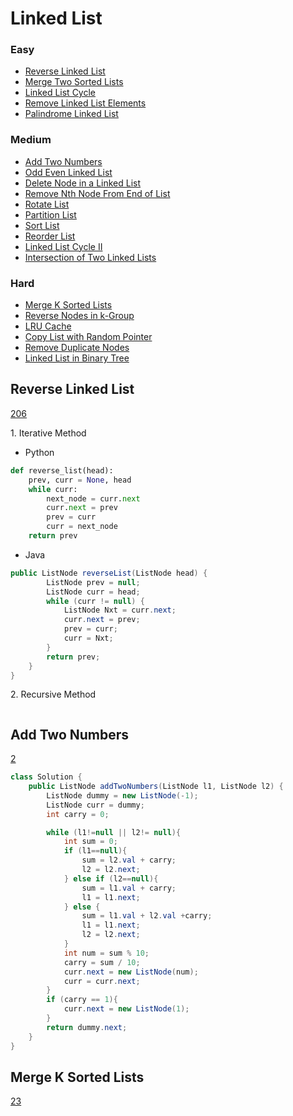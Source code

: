 # Linked List
<!------------------------------------------------------------------------------------------------------------------------------------------------------>
### Easy
- [Reverse Linked List](#Reverse-Linked-List)
- [Merge Two Sorted Lists](#Merge-Two-Sorted-Lists)
- [Linked List Cycle](#Linked-List-Cycle)
- [Remove Linked List Elements](#Remove-Linked-List-Elements)
- [Palindrome Linked List](#Palindrome-Linked-List)

### Medium
- [Add Two Numbers](#Add-Two-Numbers)
- [Odd Even Linked List](#Odd-Even-Linked-List)
- [Delete Node in a Linked List](#Delete-Node-in-a-Linked-List)
- [Remove Nth Node From End of List](#Remove-Nth-Node-From-End-of-List)
- [Rotate List](#Rotate-List)
- [Partition List](#Partition-List)
- [Sort List](#Sort-List)
- [Reorder List](#Reorder-List)
- [Linked List Cycle II](#Linked-List-Cycle-II)
- [Intersection of Two Linked Lists](#Intersection-of-Two-Linked-Lists)

### Hard
- [Merge K Sorted Lists](#Merge-K-Sorted-Lists)
- [Reverse Nodes in k-Group](#Reverse-Nodes-in-k-Group)
- [LRU Cache](#LRU-Cache)
- [Copy List with Random Pointer](#Copy-List-with-Random-Pointer)
- [Remove Duplicate Nodes](#Remove-Duplicate-Nodes)
- [Linked List in Binary Tree](#Linked-List-in-Binary-Tree)

<!------------------------------------------------------------------------------------------------------------------------------------------------------>
<!--Easy-->
## Reverse Linked List
[206](https://leetcode.com/problems/Reverse-Linked-List/)

1\. Iterative Method

- Python
```python
def reverse_list(head):
    prev, curr = None, head
    while curr:
        next_node = curr.next
        curr.next = prev
        prev = curr
        curr = next_node
    return prev
```

- Java
```java
public ListNode reverseList(ListNode head) {
        ListNode prev = null;
        ListNode curr = head;
        while (curr != null) {
            ListNode Nxt = curr.next;
            curr.next = prev;
            prev = curr;
            curr = Nxt;
        }
        return prev;
    }
}
```

2\. Recursive Method

```python

```
<!------------------------------------------------------------------------------------------------------------------------------------------------------>
<!--Medium-->
## Add Two Numbers
[2](https://leetcode.com/problems/Add-Two-Numbers/)

```java
class Solution {
    public ListNode addTwoNumbers(ListNode l1, ListNode l2) {
        ListNode dummy = new ListNode(-1);
        ListNode curr = dummy;
        int carry = 0;

        while (l1!=null || l2!= null){
            int sum = 0;
            if (l1==null){
                sum = l2.val + carry;
                l2 = l2.next;
            } else if (l2==null){
                sum = l1.val + carry;
                l1 = l1.next;
            } else {
                sum = l1.val + l2.val +carry;
                l1 = l1.next;
                l2 = l2.next;
            }
            int num = sum % 10;
            carry = sum / 10;
            curr.next = new ListNode(num);
            curr = curr.next;
        }
        if (carry == 1){
            curr.next = new ListNode(1);
        }
        return dummy.next;
    }
}
```
<!------------------------------------------------------------------------------------------------------------------------------------------------------>
<!--Hard-->
## Merge K Sorted Lists
[23](https://leetcode.com/problems/Merge-K-Sorted-Lists/)
